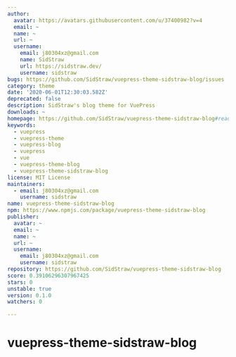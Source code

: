 ```yaml
---
author:
  avatar: https://avatars.githubusercontent.com/u/37400982?v=4
  email: ~
  name: ~
  url: ~
  username:
    email: j80304xz@gmail.com
    name: SidStraw
    url: https://sidstraw.dev/
    username: sidstraw
bugs: https://github.com/SidStraw/vuepress-theme-sidstraw-blog/issues
category: theme
date: '2020-06-01T12:30:03.582Z'
deprecated: false
description: SidStraw's blog theme for VuePress
downloads: ~
homepage: https://github.com/SidStraw/vuepress-theme-sidstraw-blog#readme
keywords:
  - vuepress
  - vuepress-theme
  - vuepress-blog
  - vuepress
  - vue
  - vuepress-theme-blog
  - vuepress-theme-sidstraw-blog
license: MIT License
maintainers:
  - email: j80304xz@gmail.com
    username: sidstraw
name: vuepress-theme-sidstraw-blog
npm: https://www.npmjs.com/package/vuepress-theme-sidstraw-blog
publisher:
  avatar: ~
  email: ~
  name: ~
  url: ~
  username:
    email: j80304xz@gmail.com
    username: sidstraw
repository: https://github.com/SidStraw/vuepress-theme-sidstraw-blog
score: 0.39106296307967425
stars: 0
unstable: true
version: 0.1.0
watchers: 0

---
```


# vuepress-theme-sidstraw-blog
